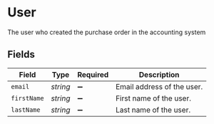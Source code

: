 # User

The user who created the purchase order in the accounting system


## Fields

| Field                      | Type                       | Required                   | Description                |
| -------------------------- | -------------------------- | -------------------------- | -------------------------- |
| `email`                    | *string*                   | :heavy_minus_sign:         | Email address of the user. |
| `firstName`                | *string*                   | :heavy_minus_sign:         | First name of the user.    |
| `lastName`                 | *string*                   | :heavy_minus_sign:         | Last name of the user.     |